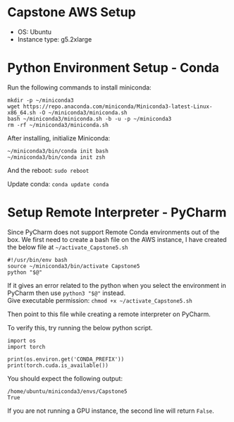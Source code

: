 # Capstone AWS Setup

- OS: Ubuntu
- Instance type: g5.2xlarge

# Python Environment Setup - Conda

Run the following commands to install miniconda:

	mkdir -p ~/miniconda3
	wget https://repo.anaconda.com/miniconda/Miniconda3-latest-Linux-x86_64.sh -O ~/miniconda3/miniconda.sh
	bash ~/miniconda3/miniconda.sh -b -u -p ~/miniconda3
	rm -rf ~/miniconda3/miniconda.sh

After installing, initialize Miniconda:

	~/miniconda3/bin/conda init bash
	~/miniconda3/bin/conda init zsh

And the reboot: `sudo reboot`

Update conda: `conda update conda`

# Setup Remote Interpreter - PyCharm

Since PyCharm does not support Remote Conda environments out of the box.
We first need to create a bash file on the AWS instance, I have created the below file at `~/activate_Capstone5.sh`

	#!/usr/bin/env bash
	source ~/miniconda3/bin/activate Capstone5
	python "$@"

If it gives an error related to the python when you select the environment in PyCharm then use `python3 "$@"` instead.  
Give executable permission: `chmod +x ~/activate_Capstone5.sh`

Then point to this file while creating a remote interpreter on PyCharm.

To verify this, try running the below python script.

	import os
	import torch
	
	print(os.environ.get('CONDA_PREFIX'))
	print(torch.cuda.is_available())

You should expect the following output:

	/home/ubuntu/miniconda3/envs/Capstone5
	True

If you are not running a GPU instance, the second line will return `False`.	
